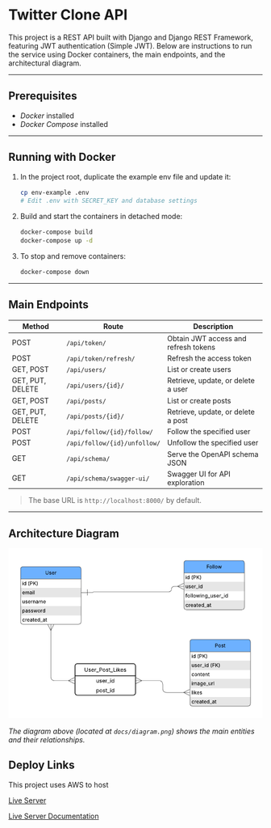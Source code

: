 # Twitter Clone API

This project is a REST API built with Django and Django REST Framework, featuring JWT authentication (Simple JWT). Below are instructions to run the service using Docker containers, the main endpoints, and the architectural diagram.

---

## Prerequisites

- *Docker* installed
- *Docker Compose* installed

---

## Running with Docker

1. In the project root, duplicate the example env file and update it:
   ```bash
   cp env-example .env
   # Edit .env with SECRET_KEY and database settings
   ```

2. Build and start the containers in detached mode:
   ```bash
   docker-compose build
   docker-compose up -d
   ```

3. To stop and remove containers:
   ```bash
   docker-compose down
   ```

---

## Main Endpoints

| Method           | Route                        | Description                            |
|------------------|------------------------------|----------------------------------------|
| POST             | `/api/token/`                | Obtain JWT access and refresh tokens   |
| POST             | `/api/token/refresh/`        | Refresh the access token               |
| GET, POST        | `/api/users/`                | List or create users                   |
| GET, PUT, DELETE | `/api/users/{id}/`           | Retrieve, update, or delete a user     |
| GET, POST        | `/api/posts/`                | List or create posts                   |
| GET, PUT, DELETE | `/api/posts/{id}/`           | Retrieve, update, or delete a post     |
| POST             | `/api/follow/{id}/follow/`   | Follow the specified user              |
| POST             | `/api/follow/{id}/unfollow/` | Unfollow the specified user            |
| GET              | `/api/schema/`               | Serve the OpenAPI schema JSON          |
| GET              | `/api/schema/swagger-ui/`    | Swagger UI for API exploration         |

> The base URL is `http://localhost:8000/` by default.

---

## Architecture Diagram

![](docs/diagram.png)

*The diagram above (located at `docs/diagram.png`) shows the main entities and their relationships.*

## Deploy Links

This project uses AWS to host

[Live Server](http://56.124.65.156:8000/home/)

[Live Server Documentation](http://56.124.65.156:8000/api/schema/swagger-ui/)